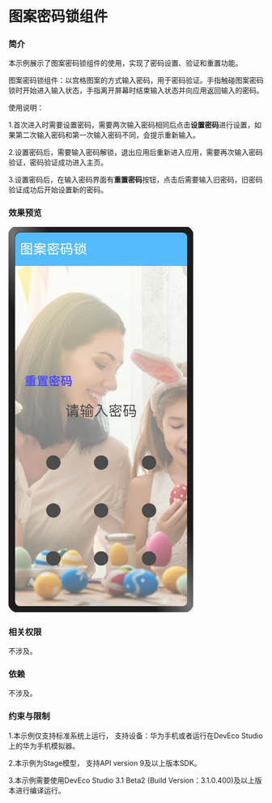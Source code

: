 # 图案密码锁组件

### 简介

本示例展示了图案密码锁组件的使用，实现了密码设置、验证和重置功能。

图案密码锁组件：以宫格图案的方式输入密码，用于密码验证。手指触碰图案密码锁时开始进入输入状态，手指离开屏幕时结束输入状态并向应用返回输入的密码。

使用说明：

1.首次进入时需要设置密码，需要两次输入密码相同后点击**设置密码**进行设置，如果第二次输入密码和第一次输入密码不同，会提示重新输入。

2.设置密码后，需要输入密码解锁，退出应用后重新进入应用，需要再次输入密码验证，密码验证成功进入主页。

3.设置密码后，在输入密码界面有**重置密码**按钮，点击后需要输入旧密码，旧密码验证成功后开始设置新的密码。

### 效果预览

<img src="screenshots/device/input.png"/>

### 相关权限

不涉及。

### 依赖

不涉及。

### 约束与限制

1.本示例仅支持标准系统上运行， 支持设备：华为手机或者运行在DevEco Studio上的华为手机模拟器。

2.本示例为Stage模型，  支持API version 9及以上版本SDK。

3.本示例需要使用DevEco Studio 3.1 Beta2 (Build Version：3.1.0.400)及以上版本进行编译运行。
